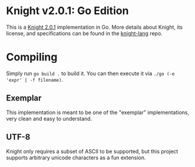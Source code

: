 # Knight v2.0.1: Go Edition 
This is a [Knight 2.0.1](https://github.com/knight-lang/knight-lang) implementation in Go. More details about Knight, its license, and specifications can be found in the [knight-lang](https://github.com/knight-lang/knight-lang) repo.

# Compiling
Simply run `go build .` to build it. You can then execute it via `./go (-e 'expr' | -f filename)`.

## Exemplar
This implementation is meant to be one of the "exemplar" implementations, very clean and easy to understand. 

## UTF-8
Knight only requires a subset of ASCII to be supported, but this project supports arbitrary unicode characters as a fun extension.
